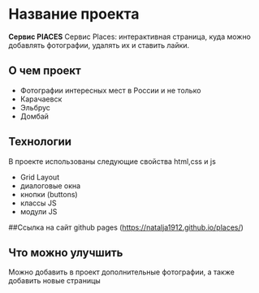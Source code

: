 # Название проекта
**Сервис PlACES**
Сервис Places: интерактивная страница, куда можно добавлять фотографии, удалять их и ставить лайки.

## О чем проект
 * Фотографии интересных мест в России и не только
 * Карачаевск
 * Эльбрус
 * Домбай


## Технологии
В проекте использованы следующие свойства html,css и js
 * Grid Layout
 * диалоговые окна
 * кнопки (buttons)
 * классы JS
 * модули JS

##Ссылка на сайт github pages (https://natalja1912.github.io/places/)

## Что можно улучшить
Можно добавить в проект дополнительные фотографии, а также добавить новые страницы